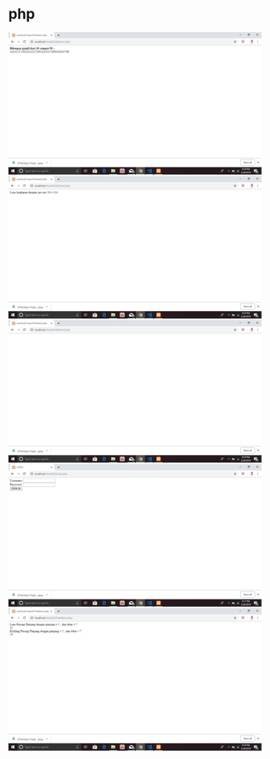 # php
![alt text](https://github.com/Risqyta/php/blob/master/Screenshot%20(257).png)
![alt text](https://github.com/Risqyta/php/blob/master/Screenshot%20(258).png)
![alt text](https://github.com/Risqyta/php/blob/master/Screenshot%20(259).png)
![alt text](https://github.com/Risqyta/php/blob/master/Screenshot%20(260).png)
![alt text](https://github.com/Risqyta/php/blob/master/Screenshot%20(261).png)
